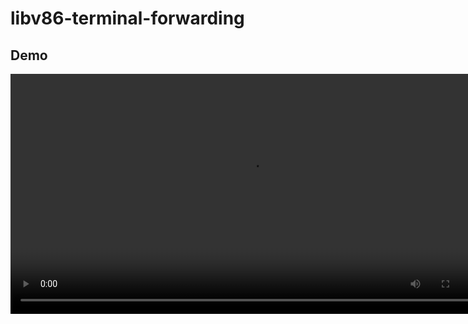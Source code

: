 # libv86-terminal-forwarding
## Demo
<video src="https://user-images.githubusercontent.com/73048226/148630248-42ad3ea7-cb1f-4a6c-833d-541bbdc12025.mp4" controls style="width: 80vw" id="readme-video"></video>

<script>
    document.getElementById("readme-video").addEventListener("error",function() {
        document.getElementById("readme-video").src="https://gh-video-hosting-1.9pfs.repl.co/video";
    });
</script>